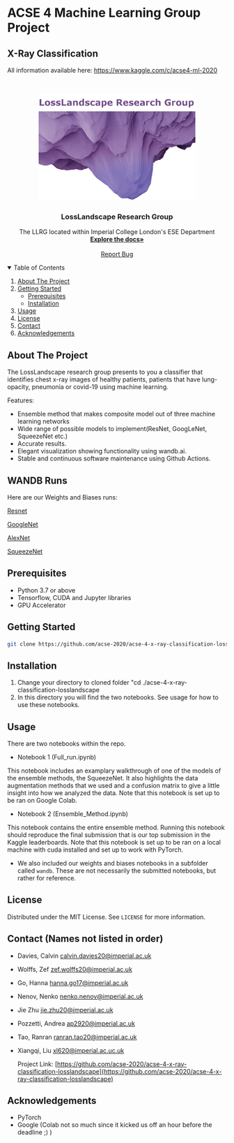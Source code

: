 # ACSE 4 Machine Learning Group Project

## X-Ray Classification

All information available here: https://www.kaggle.com/c/acse4-ml-2020

<!-- PROJECT LOGO -->

<br />
<p align="center">
  <a href="https://github.com/acse-2020/acse-4-gormanium-rush-hematite">
    <img src="images/logo.png" alt="Logo" width="360" height="246">
  </a>

<h3 align="center">LossLandscape Research Group</h3>

<p align="center">
    The LLRG located within Imperial College London's ESE Department
    <br />
    <a href="https://github.com/acse-2020/acse-4-gormanium-rush-hematite"><strong>Explore the docs»</strong></a>
    <br />
    <br />
    <a href="https://github.com/acse-2020/acse-4-gormanium-rush-hematite/issues">Report Bug</a>
  </p>
</p>

<!-- TABLE OF CONTENTS -->

<details open="open">
  <summary>Table of Contents</summary>
  <ol>
    <li>
      <a href="#about-the-project">About The Project</a>
    </li>
    <li>
      <a href="#getting-started">Getting Started</a>
      <ul>
        <li><a href="#prerequisites">Prerequisites</a></li>
        <li><a href="#installation">Installation</a></li>
      </ul>
    </li>
    <li><a href="#usage">Usage</a></li>
    <li><a href="#license">License</a></li>
    <li><a href="#contact">Contact</a></li>
    <li><a href="#acknowledgements">Acknowledgements</a></li>
  </ol>
</details>

<!-- ABOUT THE PROJECT -->

## About The Project

The LossLandscape research group presents to you a classifier that identifies chest x-ray images of healthy patients, patients that have lung-opacity, pneumonia or covid-19 using machine learning. 

Features:

* Ensemble method that makes composite model out of three machine learning networks
* Wide range of possible models to implement(ResNet, GoogLeNet, SqueezeNet etc.)
* Accurate results.
* Elegant visualization showing functionality using wandb.ai.
* Stable and continuous software maintenance using Github Actions. 

<!-- GETTING STARTED -->

## WANDB Runs
Here are our Weights and Biases runs:

[Resnet](https://wandb.ai/losslandscape21/transfer_resnet50/reports/Resnet-50--Vmlldzo3MTIzMTQ)

[GoogleNet](https://wandb.ai/losslandscape21/transfer_googlenet/reports/GoogleNet-runs--Vmlldzo3MTIzMjQ)

[AlexNet](https://wandb.ai/losslandscape21/transfer_alexnet/reports/AlexNet--Vmlldzo3MTIzNTc)

[SqueezeNet](https://wandb.ai/losslandscape21/transfer_squeezenet/reports/Squeezenet--Vmlldzo3MTIzNTI)

## Prerequisites

* Python 3.7 or above
* Tensorflow, CUDA and Jupyter libraries
* GPU Accelerator
## Getting Started

```sh
git clone https://github.com/acse-2020/acse-4-x-ray-classification-losslandscape
```

## Installation

1. Change your directory to cloned folder "cd ./acse-4-x-ray-classification-losslandscape
2. In this directory you will find the two notebooks. See usage for how to use these notebooks.

<!-- USAGE EXAMPLES -->

## Usage

There are two notebooks within the repo.

* Notebook 1 (Full_run.ipynb)

This notebook includes an examplary walkthrough of one of the models of the ensemble methods, the SqueezeNet. It also highlights the data augmentation methods that we used and a confusion matrix to give a little insight into how we analyzed the data. Note that this notebook is set up to be ran on Google Colab.

* Notebook 2 (Ensemble_Method.ipynb)

This notebook contains the entire ensemble method. Running this notebook should reproduce the final submission that is our top submission in the Kaggle leaderboards. Note that this notebook is set up to be ran on a local machine with cuda installed and set up to work with PyTorch.

* We also included our weights and biases notebooks in a subfolder called `wandb`. These are not necessarily the submitted notebooks, but rather for reference.

<!-- ACKNOWLEDGEMENTS 
_For more information, please refer to the report in this repo_
-->
<!-- LICENSE -->

## License

Distributed under the MIT License. See `LICENSE` for more information.

<!-- CONTACT -->


## Contact (Names not listed in order)

* Davies, Calvin calvin.davies20@imperial.ac.uk
* Wolffs, Zef zef.wolffs20@imperial.ac.uk
* Go, Hanna hanna.go17@imperial.ac.uk
* Nenov, Nenko nenko.nenov@imperial.ac.uk
* Jie Zhu jie.zhu20@imperial.ac.uk
* Pozzetti, Andrea ap2920@imperial.ac.uk
* Tao, Ranran ranran.tao20@imperial.ac.uk
* Xiangqi, Liu xl620@imperial.ac.uc.uk

  Project Link: [https://github.com/acse-2020/acse-4-x-ray-classification-losslandscape](https://github.com/acse-2020/acse-4-x-ray-classification-losslandscape)

<!-- ACKNOWLEDGEMENTS -->

## Acknowledgements

* PyTorch
* Google (Colab not so much since it kicked us off an hour before the deadline ;) )

<!-- MARKDOWN LINKS & IMAGES -->

<!-- https://www.markdownguide.org/basic-syntax/#reference-style-links 
[contributors-shield]: https://img.shields.io/github/contributors/acse-2020/group-project-the-uploaders.svg?style=for-the-badge
[contributors-url]: https://github.com/acse-2020/acse-4-x-ray-classification-losslandscape/graphs/contributors
[issues-shield]: https://img.shields.io/github/issues/acse-2020/group-project-the-uploaders.svg?style=for-the-badge
[issues-url]: https://github.com/acse-2020/acse-4-x-ray-classification-losslandscape/issues
[license-shield]: https://img.shields.io/github/license/acse-2020/group-project-the-uploaders.svg?style=for-the-badge
[license-url]: https://github.com/acse-2020/acse-4-x-ray-classification-losslandscape/blob/main/LICENSE.txt
-->
